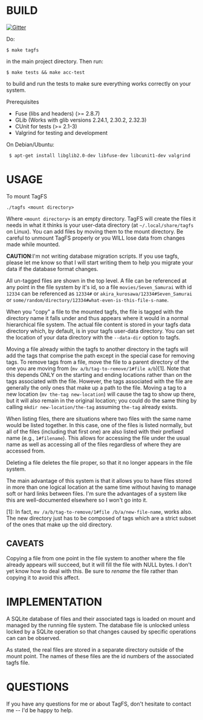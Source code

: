 BUILD
=====

[![Gitter](https://badges.gitter.im/Join%20Chat.svg)](https://gitter.im/mwatts15/TagFS?utm_source=badge&utm_medium=badge&utm_campaign=pr-badge&utm_content=badge)

Do:

    $ make tagfs

in the main project directory. Then run:

    $ make tests && make acc-test

to build and run the tests to make sure everything works correctly on your system.

Prerequisites
 - Fuse (libs and headers) (>= 2.8.7)
 - GLib (Works with glib versions 2.24.1, 2.30.2, 2.32.3)
 - CUnit for tests (>= 2.1-3)
 - Valgrind for testing and development

On Debian/Ubuntu:

     $ apt-get install libglib2.0-dev libfuse-dev libcunit1-dev valgrind


USAGE
=====
To mount TagFS

    ./tagfs <mount directory>

Where `<mount directory>` is an empty directory. TagFS will create the files it needs in what it thinks is your user-data directory (at `~/.local/share/tagfs` on Linux). You can add files by moving them to the mount directory. Be careful to unmount TagFS properly or you WILL lose data from changes made while mounted.

**CAUTION**:I'm not writing database migration scripts. If you use tagfs, please let me know so that I will start writing them to help you migrate your data if the database format changes.

All un-tagged files are shown in the top level. A file can be referenced at any point in the file system by it's id, so a file `movies/Seven_Samurai` with id `12334` can be referenced as `12334#` or `akira_kurosawa/12334#Seven_Samurai` or `some/random/directory/12334#what-even-is-this-file-s-name`.

When you "copy" a file to the mounted tagfs, the file is tagged with the directory name it falls under and thus appears where it would in a normal  hierarchical file system. The actual file content is stored in your tagfs data directory which, by default, is in your tagfs user-data directory. You can set the location of your data directory with the `--data-dir` option to tagfs.

Moving a file already within the tagfs to another directory in the tagfs will add the tags that comprise the path except in the special case for removing tags. To remove tags from a file, move the file to a parent directory of the one you are moving from (`mv a/b/tag-to-remove/1#file a/b`)[1]. Note that this depends ONLY on the starting and ending locations rather than on the tags associated with the file. However, the tags associated with the file are generally the only ones that make up a path to the file. Moving a tag to a new location (`mv the-tag new-location`) will cause the tag to show up there, but it will also remain in the original location; you could do the same thing by calling `mkdir new-location/the-tag` assuming `the-tag` already exists.

When listing files, there are situations where two files with the same name would be listed together. In this case, one of the files is listed normally, but all of the files (including that first one) are also listed with their prefixed name (e.g., `1#filename`). This allows for accessing the file under the usual name as well as accessing all of the files regardless of where they are accessed from.

Deleting a file deletes the file proper, so that it no longer appears in the file system.

The main advantage of this system is that it allows you to have files stored in more than one logical location at the same time without having to manage soft or hard links between files. I'm sure the advantages of a system like this are well-documented elsewhere so I won't go into it.

  [1]: In fact, `mv /a/b/tag-to-remove/1#file /b/a/new-file-name`, works also. The new directory just has to be composed of tags which are a strict subset of the ones that make up the old directory.

CAVEATS
-------

Copying a file from one point in the file system to another where the file already appears will succeed, but it will fill the file with NULL bytes. I don't yet know how to deal with this. Be sure to *rename* the file rather than copying it to avoid this affect.

IMPLEMENTATION
==============
A SQLite database of files and their associated tags is loaded on mount and managed by the running file system. The database file is unlocked unless locked by a SQLite operation so that changes caused by specific operations can can be observed.

As stated, the real files are stored in a separate directory outside of the mount point. The names of these files are the id numbers of the associated tagfs file.

QUESTIONS
=========
If you have any questions for me or about TagFS, don't hesitate to contact me -- I'd be happy to help.
